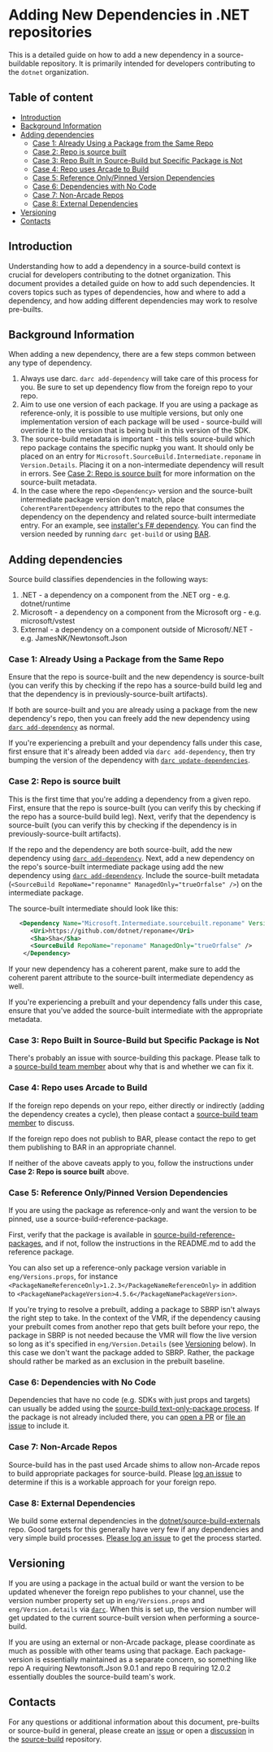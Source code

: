 # Adding New Dependencies in .NET repositories

This is a detailed guide on how to add a new dependency in a source-buildable repository.
It is primarily intended for developers contributing to the `dotnet` organization.

## Table of content

- [Introduction](#introduction)
- [Background Information](#background-information)
- [Adding dependencies](#adding-dependencies)
  - [Case 1: Already Using a Package from the Same Repo](#case-1-already-using-a-package-from-the-same-repo)
  - [Case 2: Repo is source built](#case-2-repo-is-source-built)
  - [Case 3: Repo Built in Source-Build but Specific Package is Not](#case-3-repo-built-in-source-build-but-specific-package-is-not)
  - [Case 4: Repo uses Arcade to Build](#case-4-repo-uses-arcade-to-build)
  - [Case 5: Reference Only/Pinned Version Dependencies](#case-5-reference-onlypinned-version-dependencies)
  - [Case 6: Dependencies with No Code](#case-6-dependencies-with-no-code)
  - [Case 7: Non-Arcade Repos](#case-7-non-arcade-repos)
  - [Case 8: External Dependencies](#case-8-external-dependencies)
- [Versioning](#versioning)
- [Contacts](#contacts)

## Introduction

Understanding how to add a dependency in a source-build context is crucial for developers contributing to the dotnet organization. This document provides a detailed guide on how to add such dependencies. It covers topics such as types of dependencies, how and where to add a dependency, and how adding different dependencies may work to resolve pre-builts.

## Background Information

When adding a new dependency, there are a few steps common between any type
of dependency. 

1. Always use darc. `darc add-dependency` will take care of
this process for you. Be sure to set up dependency flow from the foreign repo to your repo.
1. Aim to use one version of each package.  If you are using a package as reference-only, it is possible to use multiple versions, but only one implementation version of each package will be used - source-build will override it to the version that is being built in this version of the SDK.
1. The source-build metadata is important - this tells source-build which repo
package contains the specific nupkg you want. It should only be placed on an entry for `Microsoft.SourceBuild.Intermediate.reponame` in `Version.Details`. Placing it on a non-intermediate dependency will result in errors. See [Case 2: Repo is source built](#case-2-repo-is-source-built) for more information on the source-built metadata.
1. In the case where the repo `<Dependency>` version and the source-built intermediate package version don't match, place `CoherentParentDependency` attributes to the repo that consumes the dependency on the dependency and related source-built intermediate entry. For an example, see [installer's F# dependency](https://github.com/dotnet/installer/blob/ba1739a2363b1062f03ea386ec67174c6468d3b2/eng/Version.Details.xml#L128). You can find the version needed by running `darc get-build` or using [BAR](https://aka.ms/bar).

## Adding dependencies

Source build classifies dependencies in the following ways:

1. .NET - a dependency on a component from the .NET org - e.g. dotnet/runtime
2. Microsoft - a dependency on a component from the Microsoft org - e.g. microsoft/vstest
3. External - a dependency on a component outside of Microsoft/.NET - e.g. JamesNK/Newtonsoft.Json

### Case 1: Already Using a Package from the Same Repo

Ensure that the repo is source-built and the new dependency is source-built (you can verify this by checking if the repo has a source-build build leg and that the dependency is in previously-source-built artifacts).

If both are source-built and you are already using a package from the new dependency's repo, then you can freely add the new dependency using [`darc add-dependency`](https://github.com/dotnet/arcade/blob/main/Documentation/Darc.md#add-dependency) as normal.

If you're experiencing a prebuilt and your dependency falls under this case, first ensure that it's already been added via `darc add-dependency`, then try bumping the version of the dependency with [`darc update-dependencies`](https://github.com/dotnet/arcade/blob/main/Documentation/Darc.md#update-dependencies).

### Case 2: Repo is source built

This is the first time that you're adding a dependency from a given repo. First, ensure that the repo is source-built (you can verify this by checking if the repo has a source-build build leg). Next, verify that the dependency is source-built (you can verify this by checking if the dependency is in previously-source-built artifacts).

If the repo and the dependency are both source-built, add the new dependency using [`darc add-dependency`](https://github.com/dotnet/arcade/blob/main/Documentation/Darc.md#add-dependency). Next, add a new dependency on the repo's source-built intermediate package using add the new dependency using [`darc add-dependency`](https://github.com/dotnet/arcade/blob/main/Documentation/Darc.md#add-dependency). Include the source-built metadata (`<SourceBuild RepoName="reponamne" ManagedOnly="trueOrfalse" />`) on the intermediate package.

The source-built intermediate should look like this:
```xml
   <Dependency Name="Microsoft.Intermediate.sourcebuilt.reponame" Version="repoversion" >
      <Uri>https://github.com/dotnet/reponame</Uri>
      <Sha>Sha</Sha>
      <SourceBuild RepoName="reponame" ManagedOnly="trueOrfalse" />
    </Dependency>
```

If your new dependency has a coherent parent, make sure to add the coherent parent attribute to the source-built intermediate dependency as well.

If you're experiencing a prebuilt and your dependency falls under this case, ensure that you've added the source-built intermediate with the appropriate metadata.

### Case 3: Repo Built in Source-Build but Specific Package is Not

There's probably an issue with source-building this package. Please talk to a [source-build team member](https://github.com/orgs/dotnet/teams/source-build-internal) about why that is and whether we can fix it.

### Case 4: Repo uses Arcade to Build

If the foreign repo depends on your repo, either directly or indirectly (adding the dependency creates a cycle), then please contact a [source-build team member](https://github.com/orgs/dotnet/teams/source-build-internal) to discuss.

If the foreign repo does not publish to BAR, please contact the repo to get them publishing to BAR in an appropriate channel.

If neither of the above caveats apply to you, follow the instructions under **Case 2: Repo is source built** above.

### Case 5: Reference Only/Pinned Version Dependencies

If you are using the package as reference-only and want the version to be pinned, use a source-build-reference-package.

First, verify that the package is available in [source-build-reference-packages](https://github.com/dotnet/source-build-reference-packages), and if not, follow the instructions in the README.md to add the reference package.

You can also set up a reference-only package version variable in `eng/Versions.props`, for instance `<PackageNameReferenceOnly>1.2.3</PackageNameReferenceOnly>` in addition to `<PackageNamePackageVersion>4.5.6</PackageNamePackageVersion>`.

If you're trying to resolve a prebuilt, adding a package to SBRP isn't always the right step to take. In the context of the VMR, if the dependency causing your prebuilt comes from another repo that gets built before your repo, the package in SBRP is not needed because the VMR will flow the live version so long as it's specified in `eng/Version.Details` (see [Versioning](#versioning) below). In this case we don't want the package added to SBRP. Rather, the package should rather be marked as an exclusion in the prebuilt baseline.

### Case 6: Dependencies with No Code

Dependencies that have no code (e.g. SDKs with just props and targets) can usually be added using the [source-build text-only-package process](https://github.com/dotnet/source-build-reference-packages/tree/main/src/textOnlyPackages/src). If the package is not already included there, you can [open a PR](https://github.com/dotnet/source-build-reference-packages/pulls) or [file an issue](https://github.com/dotnet/source-build/issues/new/choose) to include it.

### Case 7: Non-Arcade Repos

Source-build has in the past used Arcade shims to allow non-Arcade repos to build appropriate packages for source-build. Please [log an issue](https://github.com/dotnet/source-build/issues/new/choose) to determine if this is a workable approach for your foreign repo.

### Case 8: External Dependencies

We build some external dependencies in the [dotnet/source-build-externals](https://github.com/dotnet/source-build-externals) repo. Good targets for this generally have very few if any dependencies and very simple build processes. [Please log an issue](https://github.com/dotnet/source-build/issues/new/choose) to get the process started.

## Versioning

If you are using a package in the actual build or want the version to be updated whenever the foreign repo publishes to your channel, use the version number property set up in `eng/Versions.props` and `eng/Version.details` via [`darc`](https://github.com/dotnet/arcade/blob/main/Documentation/Darc.md#darc).  When this is set up, the version number will get updated to the current source-built version when performing a source-build.


If you are using an external or non-Arcade package, please coordinate as much as possible with other teams using that package. Each package-version is essentially maintained as a separate concern, so something like repo A requiring Newtonsoft.Json 9.0.1 and repo B requiring 12.0.2 essentially doubles the source-build team's work.

## Contacts

For any questions or additional information about this document, pre-builts or source-build in general, please create an [issue](https://github.com/dotnet/source-build/issues) or open a [discussion](https://github.com/dotnet/source-build/discussions) in the [source-build](https://github.com/dotnet/source-build) repository.